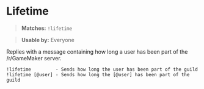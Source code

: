 # Lifetime

> **Matches:** `!lifetime`

> **Usable by:** Everyone

Replies with a message containing how long a user has been part of the /r/GameMaker server.

```
!lifetime         - Sends how long the user has been part of the guild
!lifetime [@user] - Sends how long the [@user] has been part of the guild
```
